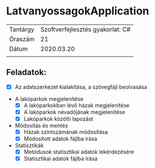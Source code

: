 # LatvanyossagokApplication
|||
|--|--|
|Tantárgy|Szoftverfejlesztés gyakorlat: C#|
|Óraszám|21|
|Dátum|2020.03.20|
|||

## Feladatok:

 - [x] Az adatszerkezet kialakítása, a szövegfájl beolvasása
 - A lakóparkok megjelenítése
   - [x] A lakóparkokban lévő házak megjelenítése
   - [x] A lakóparkok névadójának megjelenítése
   - [x] Lakóparkok közötti lapozást
 - Módosítás és mentés
   - [x] Házak szintszámának módosítása
   - [x] Módosított adatok fájlba írása
 - Statisztikák
   - [x] Metódusok statisztikai adatok lekérdezésére
   - [x] Statisztikai adatok fájlba írása
